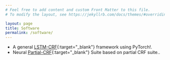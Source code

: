 ```yaml
---
# Feel free to add content and custom Front Matter to this file.
# To modify the layout, see https://jekyllrb.com/docs/themes/#overriding-theme-defaults

layout: page
title: Software
permalink: /software/
---
```



* A general [LSTM-CRF](https://github.com/allanj/pytorch_lstmcrf){:target="_blank"} framework using PyTorch!.
* Neural [Partial-CRF](https://github.com/allanj/neural-partialCRF){:target="_blank"} Suite based on partial CRF suite..